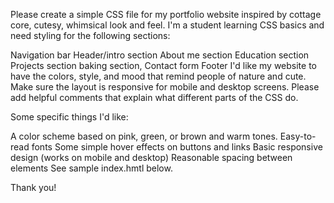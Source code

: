 Please create a simple CSS file for my portfolio website inspired by cottage core, cutesy, whimsical look and feel. I'm a student learning CSS basics and need styling for the following sections: 

Navigation bar
Header/intro section
About me section
Education section
Projects section
baking section, Contact form 
Footer
I'd like my website to have the colors, style, and mood that remind people of nature and cute. Make sure the layout is responsive for mobile and desktop screens. Please add helpful comments that explain what different parts of the CSS do. 

Some specific things I'd like:

A color scheme based on pink, green, or brown and warm tones. 
Easy-to-read fonts
Some simple hover effects on buttons and links
Basic responsive design (works on mobile and desktop)
Reasonable spacing between elements
See sample index.hmtl below.

Thank you!
